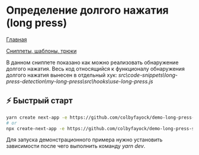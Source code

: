 # Определение долгого нажатия (long press)

[Главная](../../../README.md)

[Сниппеты, шаблоны, трюки](./../../README.md)

В данном сниппете показано как можно реализовать обнаружение долгого нажатия.
Весь код относящийся к функционалу обнаружения долгого нажатия вынесен в отдельный хук: _src\code-snippets\long-press-detection\my-long-press\src\hooks\use-long-press.js_

## ⚡️ Быстрый старт

```bash
yarn create next-app -e https://github.com/colbyfayock/demo-long-press-starter
# or
npx create-next-app -e https://github.com/colbyfayock/demo-long-press-starter
```

Для запуска демонстрационного примера нужно установить зависимости после чего выполнить команду _yarn dev_.
